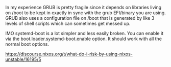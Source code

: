 In my experience GRUB is pretty fragile since it depends on libraries living on /boot to be kept in exactly in sync with the grub EFI/binary you are using. GRUB also uses a configuration file on /boot that is generated by like 3 levels of shell scripts which can sometimes get messed up.

IMO systemd-boot is a lot simpler and less easily broken. You can enable it via the boot.loader.systemd-boot.enable option. It should work with all the normal boot options.

https://discourse.nixos.org/t/what-do-i-risk-by-using-nixos-unstable/16195/5

